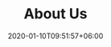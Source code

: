 ---
title: "About Us"
watermark: "About Us"
date: 2020-01-10T09:51:57+06:00
#shortDescription: "Cupidatat non proident sunt culpa qui officia deserunt mollit <br> anim idest laborum sed ut perspiciatis."
bgImage: "images/background/about.jpg"
description : "about wittylytics"
---